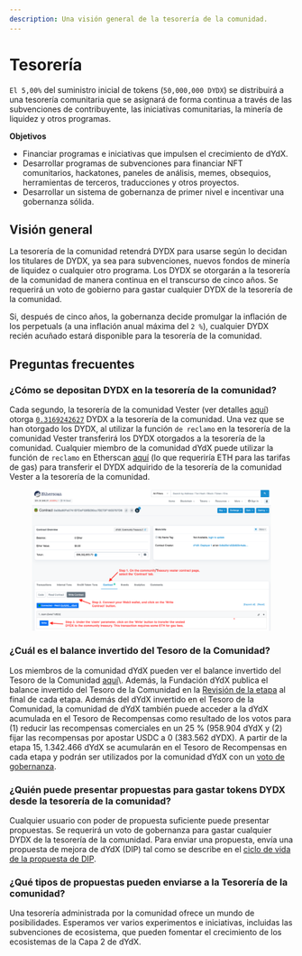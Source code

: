 ```yaml
---
description: Una visión general de la tesorería de la comunidad.
---
```


# Tesorería

`El 5,00%` del suministro inicial de tokens (`50,000,000 DYDX`) se distribuirá a una tesorería comunitaria que se asignará de forma continua a través de las subvenciones de contribuyente, las iniciativas comunitarias, la minería de liquidez y otros programas.

**Objetivos**

* Financiar programas e iniciativas que impulsen el crecimiento de dYdX.
* Desarrollar programas de subvenciones para financiar NFT comunitarios, hackatones, paneles de análisis, memes, obsequios, herramientas de terceros, traducciones y otros proyectos.
* Desarrollar un sistema de gobernanza de primer nivel e incentivar una gobernanza sólida.

## Visión general

La tesorería de la comunidad retendrá DYDX para usarse según lo decidan los titulares de DYDX, ya sea para subvenciones, nuevos fondos de minería de liquidez o cualquier otro programa. Los DYDX se otorgarán a la tesorería de la comunidad de manera continua en el transcurso de cinco años. Se requerirá un voto de gobierno para gastar cualquier DYDX de la tesorería de la comunidad.

Si, después de cinco años, la gobernanza decide promulgar la inflación de los perpetuals (a una inflación anual máxima del `2 %`), cualquier DYDX recién acuñado estará disponible para la tesorería de la comunidad.

## Preguntas frecuentes

### ¿Cómo se depositan DYDX en la tesorería de la comunidad?

Cada segundo, la tesorería de la comunidad Vester (ver detalles [aquí](https://docs.dydx.community/dydx-governance/resources/technical-overview#governance-architecture-overview)) otorga [`0.3169242627`](tel:03169242627) DYDX a la tesorería de la comunidad. Una vez que se han otorgado los DYDX, al utilizar la función `de reclamo` en la tesorería de la comunidad Vester transferirá los DYDX otorgados a la tesorería de la comunidad. Cualquier miembro de la comunidad dYdX puede utilizar la función de `reclamo` en Etherscan [aquí](https://etherscan.io/address/0x08a90Fe0741B7DeF03fB290cc7B273F1855767D8#writeContract) (lo que requeriría ETH para las tarifas de gas) para transferir el DYDX adquirido de la tesorería de la comunidad Vester a la tesorería de la comunidad.

<figure><img src="../.gitbook/assets/claim-function-CT-vester.png" alt=""><figcaption></figcaption></figure>

### ¿Cuál es el balance invertido del Tesoro de la Comunidad?

Los miembros de la comunidad dYdX pueden ver el balance invertido del Tesoro de la Comunidad [aquí](https://dydx.shippooor.xyz/)\\. Además, la Fundación dYdX publica el balance invertido del Tesoro de la Comunidad en la [Revisión de la etapa](https://dydx.foundation/blog) al final de cada etapa. Además del dYdX invertido en el Tesoro de la Comunidad, la comunidad de dYdX también puede acceder a la dYdX acumulada en el Tesoro de Recompensas como resultado de los votos para (1) reducir las recompensas comerciales en un 25 % (958.904 dYdX y (2) fijar las recompensas por apostar USDC a 0 (383.562 dYDX). A partir de la etapa 15, 1.342.466 dYdX  se acumularán en el Tesoro de Recompensas en cada etapa y podrán ser utilizados por la comunidad dYdX con un [voto de gobernanza](https://docs.dydx.community/dydx-governance/voting-and-governance/governance-parameters).

### ¿Quién puede presentar propuestas para gastar tokens DYDX desde la tesorería de la comunidad?

Cualquier usuario con poder de propuesta suficiente puede presentar propuestas. Se requerirá un voto de gobernanza para gastar cualquier DYDX de la tesorería de la comunidad. Para enviar una propuesta, envía una propuesta de mejora de dYdX (DIP) tal como se describe en el [ciclo de vida de la propuesta de DIP](../voting-and-governance/dip-proposal-lifecycle.md).

### ¿Qué tipos de propuestas pueden enviarse a la Tesorería de la comunidad?

Una tesorería administrada por la comunidad ofrece un mundo de posibilidades. Esperamos ver varios experimentos e iniciativas, incluidas las subvenciones de ecosistema, que pueden fomentar el crecimiento de los ecosistemas de la Capa 2 de dYdX.
